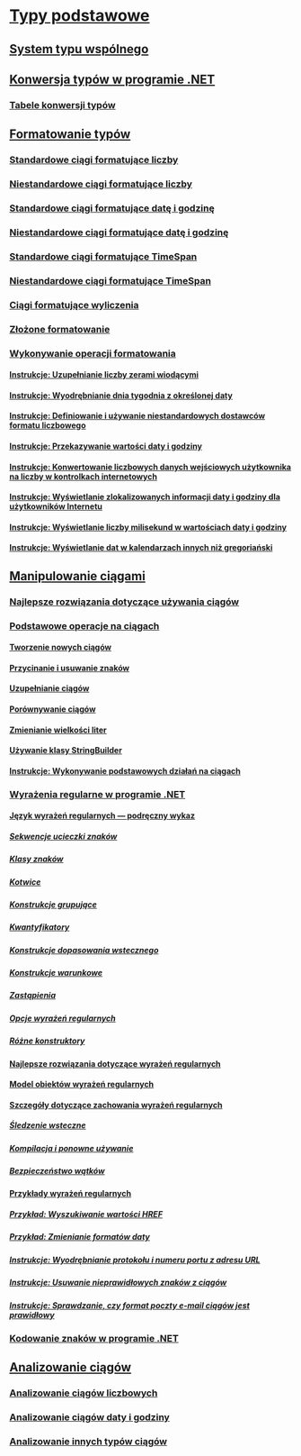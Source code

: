 # [Typy podstawowe](index.md)
## [System typu wspólnego](common-type-system.md)
## [Konwersja typów w programie .NET](type-conversion.md)
### [Tabele konwersji typów](conversion-tables.md)
## [Formatowanie typów](formatting-types.md)
### [Standardowe ciągi formatujące liczby](standard-numeric-format-strings.md)
### [Niestandardowe ciągi formatujące liczby](custom-numeric-format-strings.md)
### [Standardowe ciągi formatujące datę i godzinę](standard-date-and-time-format-strings.md)
### [Niestandardowe ciągi formatujące datę i godzinę](custom-date-and-time-format-strings.md)
### [Standardowe ciągi formatujące TimeSpan](standard-timespan-format-strings.md)
### [Niestandardowe ciągi formatujące TimeSpan](custom-timespan-format-strings.md)
### [Ciągi formatujące wyliczenia](enumeration-format-strings.md)
### [Złożone formatowanie](composite-formatting.md)
### [Wykonywanie operacji formatowania](performing-formatting-operations.md)
#### [Instrukcje: Uzupełnianie liczby zerami wiodącymi](how-to-pad-a-number-with-leading-zeros.md)
#### [Instrukcje: Wyodrębnianie dnia tygodnia z określonej daty](how-to-extract-the-day-of-the-week-from-a-specific-date.md)
#### [Instrukcje: Definiowanie i używanie niestandardowych dostawców formatu liczbowego](how-to-define-and-use-custom-numeric-format-providers.md)
#### [Instrukcje: Przekazywanie wartości daty i godziny](how-to-round-trip-date-and-time-values.md)
#### [Instrukcje: Konwertowanie liczbowych danych wejściowych użytkownika na liczby w kontrolkach internetowych](how-to-convert-numeric-user-input-in-web-controls-to-numbers.md)
#### [Instrukcje: Wyświetlanie zlokalizowanych informacji daty i godziny dla użytkowników Internetu](how-to-display-localized-date-and-time-information-to-web-users.md)
#### [Instrukcje: Wyświetlanie liczby milisekund w wartościach daty i godziny](how-to-display-milliseconds-in-date-and-time-values.md)
#### [Instrukcje: Wyświetlanie dat w kalendarzach innych niż gregoriański](how-to-display-dates-in-non-gregorian-calendars.md)
## [Manipulowanie ciągami](manipulating-strings.md)
### [Najlepsze rozwiązania dotyczące używania ciągów](best-practices-strings.md)
### [Podstawowe operacje na ciągach](basic-string-operations.md)
#### [Tworzenie nowych ciągów](creating-new.md)
#### [Przycinanie i usuwanie znaków](trimming.md)
#### [Uzupełnianie ciągów](padding.md)
#### [Porównywanie ciągów](comparing.md)
#### [Zmienianie wielkości liter](changing-case.md)
#### [Używanie klasy StringBuilder](stringbuilder.md)
#### [Instrukcje: Wykonywanie podstawowych działań na ciągach](basic-manipulations.md)
### [Wyrażenia regularne w programie .NET](regular-expressions.md)
#### [Język wyrażeń regularnych — podręczny wykaz](regular-expression-language-quick-reference.md)
##### [Sekwencje ucieczki znaków](character-escapes-in-regular-expressions.md)
##### [Klasy znaków](character-classes-in-regular-expressions.md)
##### [Kotwice](anchors-in-regular-expressions.md)
##### [Konstrukcje grupujące](grouping-constructs-in-regular-expressions.md)
##### [Kwantyfikatory](quantifiers-in-regular-expressions.md)
##### [Konstrukcje dopasowania wstecznego](backreference-constructs-in-regular-expressions.md)
##### [Konstrukcje warunkowe](alternation-constructs-in-regular-expressions.md)
##### [Zastąpienia](substitutions-in-regular-expressions.md)
##### [Opcje wyrażeń regularnych](regular-expression-options.md)
##### [Różne konstruktory](miscellaneous-constructs-in-regular-expressions.md)
#### [Najlepsze rozwiązania dotyczące wyrażeń regularnych](best-practices.md)
#### [Model obiektów wyrażeń regularnych](the-regular-expression-object-model.md)
#### [Szczegóły dotyczące zachowania wyrażeń regularnych](details-of-regular-expression-behavior.md)
##### [Śledzenie wsteczne](backtracking-in-regular-expressions.md)
##### [Kompilacja i ponowne używanie](compilation-and-reuse-in-regular-expressions.md)
##### [Bezpieczeństwo wątków](thread-safety-in-regular-expressions.md)
#### [Przykłady wyrażeń regularnych](regular-expression-examples.md)
##### [Przykład: Wyszukiwanie wartości HREF](regular-expression-example-scanning-for-hrefs.md)
##### [Przykład: Zmienianie formatów daty](regular-expression-example-changing-date-formats.md)
##### [Instrukcje: Wyodrębnianie protokołu i numeru portu z adresu URL](how-to-extract-a-protocol-and-port-number-from-a-url.md)
##### [Instrukcje: Usuwanie nieprawidłowych znaków z ciągów](how-to-strip-invalid-characters-from-a-string.md)
##### [Instrukcje: Sprawdzanie, czy format poczty e-mail ciągów jest prawidłowy](how-to-verify-that-strings-are-in-valid-email-format.md)
### [Kodowanie znaków w programie .NET](character-encoding.md)
## [Analizowanie ciągów](parsing-strings.md)
### [Analizowanie ciągów liczbowych](parsing-numeric.md)
### [Analizowanie ciągów daty i godziny](parsing-datetime.md)
### [Analizowanie innych typów ciągów](parsing-other.md)
